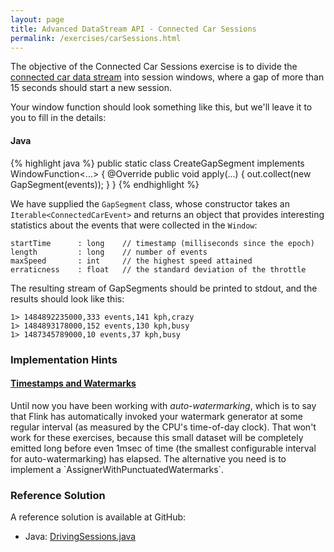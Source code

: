 ```yaml
---
layout: page
title: Advanced DataStream API - Connected Car Sessions
permalink: /exercises/carSessions.html
---
```


The objective of the Connected Car Sessions exercise is to divide the [connected car data stream](/exercises/connectedCar.html)
into session windows, where a gap of more than 15 seconds should start a new session.

Your window function should look something like this, but we'll leave it to you to fill in the details:

#### Java

{% highlight java %}
public static class CreateGapSegment implements WindowFunction<...> {
    @Override
    public void apply(...) {
        out.collect(new GapSegment(events));
    }
}
{% endhighlight %}

We have supplied the `GapSegment` class, whose constructor takes an `Iterable<ConnectedCarEvent>` and returns an object
that provides interesting statistics about the events that were collected in the `Window`:

~~~
startTime      : long    // timestamp (milliseconds since the epoch)
length         : long    // number of events
maxSpeed       : int     // the highest speed attained
erraticness    : float   // the standard deviation of the throttle
~~~

The resulting stream of GapSegments should be printed to stdout, and the results should look like this:

~~~
1> 1484892235000,333 events,141 kph,crazy
1> 1484893178000,152 events,130 kph,busy
1> 1487345789000,10 events,37 kph,busy
~~~

### Implementation Hints

<div class="panel-group" id="accordion" role="tablist" aria-multiselectable="true">
  <div class="panel panel-default">
    <div class="panel-heading" role="tab" id="headingOne">
      <h4 class="panel-title">
        <a class="collapsed" role="button" data-toggle="collapse" data-parent="#accordion" href="#collapseOne" aria-expanded="false" aria-controls="collapseOne">
Timestamps and Watermarks
        </a>
      </h4>
    </div>
    <div id="collapseOne" class="panel-collapse collapse" role="tabpanel" aria-labelledby="headingOne">
      <div class="panel-body" markdown="span">
Until now you have been working with <i>auto-watermarking</i>, which is to say that Flink has automatically invoked
your watermark generator at some regular interval (as measured by the CPU's time-of-day clock).
That won't work for these exercises, because this small dataset will be completely emitted long before even 1msec of time
(the smallest configurable interval for auto-watermarking) has elapsed.
The alternative you need is to implement a `AssignerWithPunctuatedWatermarks<ConnectedCarEvent>`.
      </div>
    </div>
  </div>
</div>

### Reference Solution

A reference solution is available at GitHub:

- Java: [DrivingSessions.java](https://github.com/dataArtisans/flink-training-exercises/blob/master/src/main/java/com/dataartisans/flinktraining/exercises/datastream_java/windows/DrivingSessions.java)
